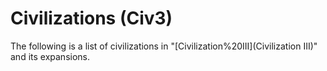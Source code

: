 # Civilizations (Civ3)

The following is a list of civilizations in "[Civilization%20III](Civilization III)" and its expansions.